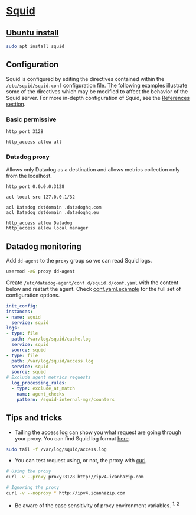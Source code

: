 # [Squid](http://www.squid-cache.org/)

## [Ubuntu install](https://ubuntu.com/server/docs/proxy-servers-squid)

```bash
sudo apt install squid
```

## Configuration

Squid is configured by editing the directives contained within the `/etc/squid/squid.conf` configuration file. The following examples illustrate some of the directives which may be modified to affect the behavior of the Squid server. For more in-depth configuration of Squid, see the [References section](http://www.squid-cache.org/Doc/config/).

### Basic permissive

```squid
http_port 3128

http_access allow all
```

### Datadog proxy

Allows only Datadog as a destination and allows metrics collection only from the localhost.

```squid
http_port 0.0.0.0:3128

acl local src 127.0.0.1/32

acl Datadog dstdomain .datadoghq.com
acl Datadog dstdomain .datadoghq.eu

http_access allow Datadog
http_access allow local manager
```

## Datadog monitoring

Add `dd-agent` to the `proxy` group so we can read Squid logs.

```bash
usermod -aG proxy dd-agent
```

Create `/etc/datadog-agent/conf.d/squid.d/conf.yaml` with the content below and restart the agent. Check [conf.yaml.example](https://github.com/DataDog/integrations-core/blob/master/squid/datadog_checks/squid/data/conf.yaml.example) for the full set of configuration options.

```yaml
init_config:
instances:
- name: squid
  service: squid
logs:
- type: file
  path: /var/log/squid/cache.log
  service: squid
  source: squid
- type: file
  path: /var/log/squid/access.log
  service: squid
  source: squid
# Exclude agent metrics requests
  log_processing_rules:
  - type: exclude_at_match
    name: agent_checks
    pattern: /squid-internal-mgr/counters
```

## Tips and tricks

- Tailing the access log can show you what request are going through your proxy. You can find Squid log format [here](https://wiki.squid-cache.org/Features/LogFormat).

```bash
sudo tail -f /var/log/squid/access.log
```

- You can test request using, or not, the proxy with [curl](https://everything.curl.dev/usingcurl/proxies).

```bash
# Using the proxy
curl -v --proxy proxy:3128 http://ipv4.icanhazip.com

# Ignoring the proxy
curl -v --noproxy * http://ipv4.icanhazip.com
```

- Be aware of the case sensitivity of proxy environment variables. <sup>[1](https://everything.curl.dev/usingcurl/proxies#http_proxy-in-lower-case-only), [2](https://about.gitlab.com/blog/2021/01/27/we-need-to-talk-no-proxy/)</sup>
